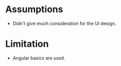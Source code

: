 Assumptions
===========
* Didn't give much consideration for the UI design.

Limitation
=========
* Angular basics are used.
